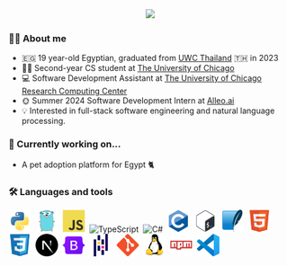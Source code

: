 <div id="header" align="center">
  <img src="https://media.giphy.com/media/v1.Y2lkPTc5MGI3NjExZGFlOTE1cjlrcXNueXI4bmV2MmJ6eHZsM2lhcmp2N3N5bXk4cGxsbiZlcD12MV9pbnRlcm5hbF9naWZfYnlfaWQmY3Q9Zw/R2HucdcYxO0qKYAhLD/source.gif" width="300"/>
</div>

### 🧑‍💻 About me
- 🇪🇬 19 year-old Egyptian, graduated from [UWC Thailand](https://www.uwcthailand.ac.th) 🇹🇭 in 2023
- 🧑‍🎓 Second-year CS student at [The University of Chicago](https://www.uchicago.edu) 
- 💻 Software Development Assistant at [The University of Chicago Research Computing Center](https://rcc.uchicago.edu)
- 🌞 Summer 2024 Software Development Intern at [Alleo.ai](https://alleo.ai/)
- 💡 Interested in full-stack software engineering and natural language processing.


### 🌱 Currently working on...
* A pet adoption platform for Egypt 🐈

### 🛠️ Languages and tools
<div>
  <img src="https://github.com/devicons/devicon/blob/master/icons/python/python-original.svg" title="Python" alt="Python" width="40" height="40"/>&nbsp;
  <img src="https://github.com/devicons/devicon/blob/master/icons/go/go-original.svg" title="Go" alt="Go" width="40" height="40"/>&nbsp;
  <img src="https://github.com/devicons/devicon/blob/master/icons/javascript/javascript-original.svg" title="JavaScript" alt="JavaScript" width="40" height="40"/>&nbsp;
  <img src="https://github.com/devicons/devicon/blob/master/icons/javascript/typescript-original.svg" title="TypeScript" alt="TypeScript" width="40" height="40"/>&nbsp;
  <img src="https://github.com/devicons/devicon/blob/master/icons/javascript/csharp-original.svg" title="C#" alt="C#" width="40" height="40"/>&nbsp;
  <img src="https://github.com/devicons/devicon/blob/master/icons/c/c-original.svg" title="C" alt="C" width="40" height="40"/>&nbsp;
  <img src="https://github.com/devicons/devicon/blob/master/icons/bash/bash-original.svg" title="Bash" alt="Bash" width="40" height="40"/>&nbsp;
  <img src="https://github.com/devicons/devicon/blob/master/icons/sqlite/sqlite-original.svg" title="SQLite" alt="SQLite" width="40" height="40"/>&nbsp;
  <img src="https://github.com/devicons/devicon/blob/master/icons/html5/html5-original.svg" title="HTML5" alt="HTML5" width="40" height="40"/>&nbsp;
  <img src="https://github.com/devicons/devicon/blob/master/icons/css3/css3-original.svg" title="CSS3" alt="CSS3" width="40" height="40"/>&nbsp;
  <img src="https://github.com/devicons/devicon/blob/master/icons/nextjs/nextjs-original.svg" title="Next.js" alt="Next.js" width="40" height="40"/>&nbsp;
  <img src="https://github.com/devicons/devicon/blob/master/icons/bootstrap/bootstrap-original.svg" title="Bootstrap" alt="Bootstrap" width="40" height="40"/>&nbsp;
  <img src="https://github.com/devicons/devicon/blob/master/icons/pandas/pandas-original.svg" title="pandas" alt="pandas" width="40" height="40"/>&nbsp;
  <img src="https://github.com/devicons/devicon/blob/master/icons/git/git-original.svg" title="Git" alt="Git" width="40" height="40"/>&nbsp;
  <img src="https://github.com/devicons/devicon/blob/master/icons/linux/linux-original.svg" title="Linux" alt="Linux" width="40" height="40"/>&nbsp;
  <img src="https://github.com/devicons/devicon/blob/master/icons/npm/npm-original-wordmark.svg" title="npm" alt="npm" width="40" height="40"/>&nbsp;
  <img src="https://github.com/devicons/devicon/blob/master/icons/vscode/vscode-original.svg" title="VS Code" alt="VS Code" width="40" height="40"/>&nbsp;
</div>

<!-- ### 🔥 My stats -->
<!--[![GitHub Streak](http://github-readme-streak-stats.herokuapp.com?user=esslam-ashour&theme=dark&background=000000)](https://git.io/streak-stats) -->
<!--[![Top Langs](https://github-readme-stats.vercel.app/api/top-langs/?username=esslam-ashour)](https://github.com/anuraghazra/github-readme-stats) -->



